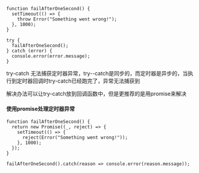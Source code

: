 ```
function failAfterOneSecond() {
  setTimeout(() => {
    throw Error("Something went wrong!");
  }, 1000);
}

try {
  failAfterOneSecond();
} catch (error) {
  console.error(error.message);
}
```

try-catch 无法捕获定时器异常，try--catch是同步的，而定时器是异步的，当执行到定时器回调时try-catch已经跑完了，异常无法捕获到

解决办法可以让try-catch放到回调函数中，但是更推荐的是用promise来解决

#### 使用promise处理定时器异常
```
function failAfterOneSecond() {
  return new Promise((_, reject) => {
    setTimeout(() => {
      reject(Error("Something went wrong!"));
    }, 1000);
  });
}

failAfterOneSecond().catch(reason => console.error(reason.message));
```
